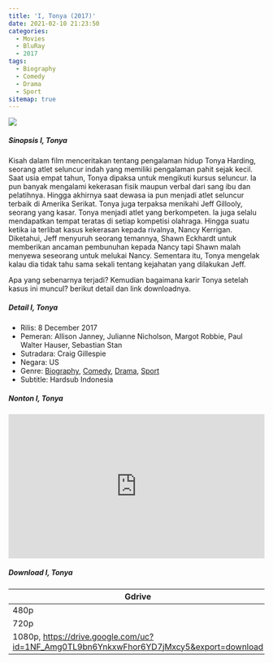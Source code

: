 ```yaml
---
title: 'I, Tonya (2017)'
date: 2021-02-10 21:23:50
categories: 
  - Movies
  - BluRay
  - 2017
tags: 
  - Biography
  - Comedy
  - Drama
  - Sport
sitemap: true
---
```


![](https://ik.imagekit.io/zfhpinue3eb/tr:w-657,h-344,cm-extract,x-0,y-833/i_tonya_ver3_xlg_BLaQ8Bwd9.jpg)

##### Sinopsis I, Tonya #####
Kisah dalam film menceritakan tentang pengalaman hidup Tonya Harding, seorang atlet seluncur indah yang memiliki pengalaman pahit sejak kecil.<!-- more --> Saat usia empat tahun, Tonya dipaksa untuk mengikuti kursus seluncur. Ia pun banyak mengalami kekerasan fisik maupun verbal dari sang ibu dan pelatihnya. Hingga akhirnya saat dewasa ia pun menjadi atlet seluncur terbaik di Amerika Serikat. Tonya juga terpaksa menikahi Jeff Gillooly, seorang yang kasar.
Tonya menjadi atlet yang berkompeten. Ia juga selalu mendapatkan tempat teratas di setiap kompetisi olahraga. Hingga suatu ketika ia terlibat kasus kekerasan kepada rivalnya, Nancy Kerrigan. Diketahui, Jeff menyuruh seorang temannya, Shawn Eckhardt untuk memberikan ancaman pembunuhan kepada Nancy tapi Shawn malah menyewa seseorang untuk melukai Nancy. Sementara itu, Tonya mengelak kalau dia tidak tahu sama sekali tentang kejahatan yang dilakukan Jeff.

Apa yang sebenarnya terjadi? Kemudian bagaimana karir Tonya setelah kasus ini muncul? berikut detail dan link downloadnya.

##### Detail I, Tonya #####

- Rilis: 8 December 2017
- Pemeran: Allison Janney, Julianne Nicholson, Margot Robbie, Paul Walter Hauser, Sebastian Stan
- Sutradara: Craig Gillespie
- Negara: US
- Genre: [Biography](https://serpihan.link/tags/biography), [Comedy](https://serpihan.link/tags/comedy), [Drama](https://serpihan.link/tags/drama), [Sport](https://serpihan.link/tags/sport)
- Subtitle: Hardsub Indonesia

##### Nonton I, Tonya #####

<div style="position: relative; padding-bottom: 56.25%; height: 0; overflow: hidden;">
  <iframe src="https://mixdrop.to/e/j94g7oemu41j46" style="position: absolute; top: 0; left: 0; width: 100%; height: 100%; border:0;" allowfullscreen title=""></iframe>
</div>

##### Download I, Tonya #####

| Gdrive | MixDrop |
|--|--|
|480p|480p|
|720p|720p|
|1080p, https://drive.google.com/uc?id=1NF_Amg0TL9bn6YnkxwFhor6YD7jMxcy5&export=download | 1080p, https://mixdrop.to/f/j94g7oemu41j46 |